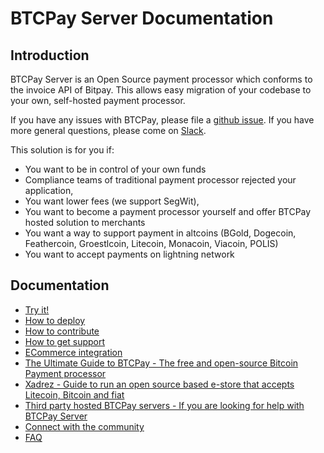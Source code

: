 # BTCPay Server Documentation

## Introduction

BTCPay Server is an Open Source payment processor which conforms to the invoice API of Bitpay.
This allows easy migration of your codebase to your own, self-hosted payment processor.

If you have any issues with BTCPay, please file a [github issue](https://github.com/btcpayserver/btcpayserver/issues).
If you have more general questions, please come on [Slack](http://slack.forkbitpay.ninja/).

This solution is for you if:

* You want to be in control of your own funds
* Compliance teams of traditional payment processor rejected your application,
* You want lower fees (we support SegWit),
* You want to become a payment processor yourself and offer BTCPay hosted solution to merchants
* You want a way to support payment in altcoins (BGold, Dogecoin, Feathercoin, Groestlcoin, Litecoin, Monacoin, Viacoin, POLIS)
* You want to accept payments on lightning network



## Documentation

* [Try it!](Getting-Started.md)
* [How to deploy](Deployment.md)
* [How to contribute](Local-Development.md)
* [How to get support](Support.md)
* [ECommerce integration](Integration.md)
* [The Ultimate Guide to BTCPay - The free and open-source Bitcoin Payment processor](https://www.reddit.com/comments/8f1eqf)
* [Xadrez - Guide to run an open source based e-store that accepts Litecoin, Bitcoin and fiat](Xadrez.md)
* [Third party hosted BTCPay servers - If you are looking for help with BTCPay Server](Managed.md)
* [Connect with the community](Community.md)
* [FAQ](FAQ.md)
